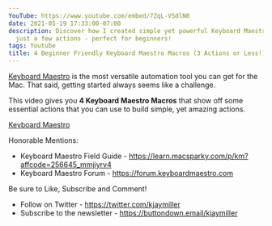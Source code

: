 ```yaml
---
YouTube: https://www.youtube.com/embed/7ZqL-VSdlN0
date: 2021-05-19 17:33:00-07:00
description: Discover how I created simple yet powerful Keyboard Maestro macros in
  just a few actions - perfect for beginners!
tags: Youtube
title: 4 Beginner Friendly Keyboard Maestro Macros (3 Actions or Less!)
---
```


[Keyboard Maestro][keyboard maestro] is the most versatile automation tool you can get for the Mac. That said, getting started always seems like a challenge.

This video gives you **4 Keyboard Maestro Macros** that show off some essential actions that you can use to build simple, yet amazing actions.

[Keyboard Maestro][keyboard maestro]

Honorable Mentions:

- Keyboard Maestro Field Guide - <https://learn.macsparky.com/p/km?affcode=256645_mmjiyrv4>
- Keyboard Maestro Forum - <https://forum.keyboardmaestro.com>

Be sure to Like, Subscribe and Comment!

- Follow on Twitter - <https://twitter.com/kjaymiller>
- Subscribe to the newsletter - <https://buttondown.email/kjaymiller>

[keyboard maestro]: https://www.keyboardmaestro.com/